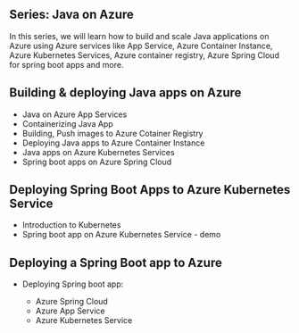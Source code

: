## Series: Java on Azure

In this series, we will learn how to build and scale Java applications on Azure using Azure services like App Service, Azure Container Instance, Azure Kubernetes Services, Azure container registry, Azure Spring Cloud for spring boot apps and more.

## Building & deploying Java apps on Azure

* Java on Azure App Services
* Containerizing Java App
* Building, Push images to Azure Cotainer Registry
* Deploying Java apps to Azure Container Instance
* Java apps on Azure Kubernetes Services
* Spring boot apps on Azure Spring Cloud

## Deploying Spring Boot Apps to Azure Kubernetes Service

* Introduction to Kubernetes
* Spring boot app on Azure Kubernetes Service - demo

## Deploying a Spring Boot app to Azure

* Deploying Spring boot app:

    - Azure Spring Cloud
    - Azure App Service
    - Azure Kubernetes Service 








